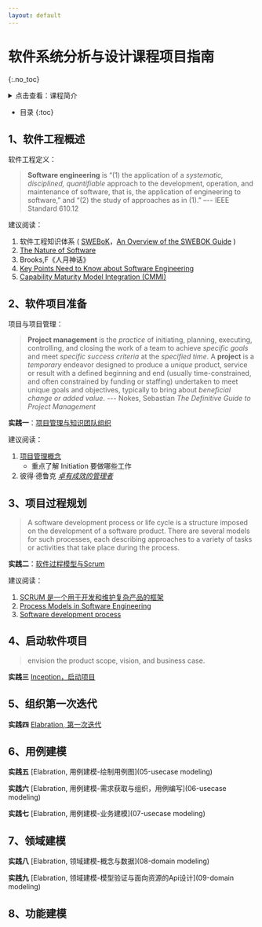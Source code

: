 ```yaml
---
layout: default
---
```


# 软件系统分析与设计课程项目指南
{:.no_toc}

<details>
  <summary>点击查看：课程简介</summary>

<p>计算机正在迅速改变我们的生活方式，人们已无法想象当今世界上没有网络与电脑的生活。你去火车站预订，或在网站上订电影票，或去图书馆，或去银行，... 你会发现计算无处不在。由于计算机已广泛用于各个领域，因此如何理解、并有效地构建这些计算机软件系统成为了一个重要问题。
</p>

<p>然而构建软件系统并不是一个简单的工程，它不仅需要软件编程的技术与技能，更需要你理解并遵循软件产品的本质与规律，投入合理的时间、成本、人力开发与维护软件，因为软件是一个复杂的系统。 因此我们需要使用工程化的方法对待软件的开发、运营与维护，即用系统化、规划化、可度量的方法组织软件生产。
</p>

<p>本课程以软件开发过程为主线，讲授面向对象的软件系统分析与设计知识；中等规模云应用项目驱动，覆盖软件工程项目开发涉及的主要知识领域，学会使用现代的软件开发技术与工具来组织项目开发。在复杂的项目环境中“做中学”，逐步学会工程方法与准则在项目中应用，特别是各种理论知识和技术与具体应用的结合。
</p>

</details>

* 目录
{:toc}

## 1、软件工程概述

软件工程定义：

> **Software engineering** is “(1) the application of a _systematic, disciplined, quantifiable_ approach to the development, operation, and maintenance of software, that is, the application of engineering to software,” and “(2) the study of approaches as in (1).” –-- IEEE Standard 610.12

建议阅读：

1. 软件工程知识体系 ( [SWEBoK](https://www.computer.org/web/swebok/index)，[An Overview of the SWEBOK Guide](https://www.sebokwiki.org/wiki/An_Overview_of_the_SWEBOK_Guide) )
2. [The Nature of Software](https://www.sebokwiki.org/wiki/The_Nature_of_Software) 
3. Brooks,F《人月神话》
4. [Key Points Need to Know about Software Engineering](https://www.sebokwiki.org/wiki/Key_Points_a_Systems_Engineer_Needs_to_Know_about_Software_Engineering)
5. [Capability Maturity Model Integration (CMMI)](https://en.wikipedia.org/wiki/Capability_Maturity_Model_Integration)

## 2、软件项目准备

项目与项目管理：

> **Project management** is the _practice_ of initiating, planning, executing, controlling, and closing the work of a team to achieve _specific goals_ and meet _specific success criteria_ at the _specified time_. A **project** is a _temporary_ endeavor designed to produce a _unique_ product, service or result with a defined beginning and end (usually time-constrained, and often constrained by funding or staffing) undertaken to meet unique goals and objectives, typically to bring about _beneficial change or added value_. --- Nokes, Sebastian _The Definitive Guide to Project Management_ 

[^_^]:
    项目的特点：(1) 时效性；（2）唯一性；（3）创新性
    软件项目更是如此！

**实践一**：[项目管理与知识团队组织](01-prject-init) 

建议阅读：

1. [项目管理概念](https://en.wikipedia.org/wiki/Project_management)
    - 重点了解 Initiation 要做哪些工作
2. 彼得·德鲁克 _[卓有成效的管理者](https://book.douban.com/subject/4020857/)_

## 3、项目过程规划

> A software development process or life cycle is a structure imposed on the development of a software product. There are several models for such processes, each describing approaches to a variety of tasks or activities that take place during the process.

**实践二**：[软件过程模型与Scrum](02-project-process-model)

建议阅读：

1. [SCRUM 是一个用于开发和维护复杂产品的框架](http://www.scrumcn.com/agile/scrum-knowledge-library/scrum.html)
2. [Process Models in Software Engineering](https://www.ics.uci.edu/~wscacchi/Papers/SE-Encyc/Process-Models-SE-Encyc.pdf)
3. [Software development process](https://en.wikipedia.org/wiki/Software_development_process)

## 4、启动软件项目

> envision the product scope, vision, and business case.

**实践三** [Inception，启动项目](03-inception)

## 5、组织第一次迭代

**实践四** [Elabration, 第一次迭代](04-first-iteration)

## 6、用例建模

**实践五** [Elabration, 用例建模-绘制用例图](05-usecase modeling)

**实践六** [Elabration, 用例建模-需求获取与组织，用例编写](06-usecase modeling)

**实践七** [Elabration, 用例建模-业务建模](07-usecase modeling)

## 7、领域建模

**实践八** [Elabration, 领域建模-概念与数据](08-domain modeling)

**实践九** [Elabration, 领域建模-模型验证与面向资源的Api设计](09-domain modeling)

## 8、功能建模





